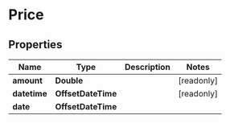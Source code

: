 

# Price


## Properties

Name | Type | Description | Notes
------------ | ------------- | ------------- | -------------
**amount** | **Double** |  |  [readonly]
**datetime** | **OffsetDateTime** |  |  [readonly]
**date** | **OffsetDateTime** |  | 



